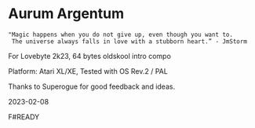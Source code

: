 # Aurum Argentum

```
"Magic happens when you do not give up, even though you want to.
 The universe always falls in love with a stubborn heart.” - JmStorm
```

For Lovebyte 2k23, 64 bytes oldskool intro compo

Platform: Atari XL/XE, Tested with OS Rev.2 / PAL

Thanks to Superogue for good feedback and ideas.

2023-02-08

F#READY
